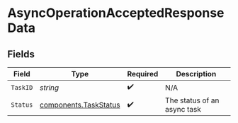 # AsyncOperationAcceptedResponseData


## Fields

| Field                                                          | Type                                                           | Required                                                       | Description                                                    |
| -------------------------------------------------------------- | -------------------------------------------------------------- | -------------------------------------------------------------- | -------------------------------------------------------------- |
| `TaskID`                                                       | *string*                                                       | :heavy_check_mark:                                             | N/A                                                            |
| `Status`                                                       | [components.TaskStatus](../../models/components/taskstatus.md) | :heavy_check_mark:                                             | The status of an async task                                    |